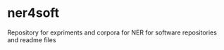 # ner4soft
Repository for expriments and corpora for NER for software repositories and readme files
